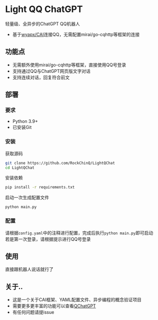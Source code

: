 # Light QQ ChatGPT

轻量级、全异步的ChatGPT QQ机器人

- 基于[wyapx/CAI](https://github.com/wyapx/CAI)连接QQ，无需配置mirai/go-cqhttp等框架的连接

## 功能点

- 无需额外使用mirai/go-cqhttp等框架，直接使用QQ号登录
- 支持通过QQ与ChatGPT网页版文字对话
- 支持连续对话，回复符合前文

## 部署

### 要求

- Python 3.9+
- 已安装Git

### 安装

获取源码

```bash
git clone https://github.com/RockChinQ/LightQChat
cd LightQChat
```

安装依赖

```bash
pip install -r requirements.txt
```

启动一次生成配置文件

```bash
python main.py
```

### 配置

请根据`config.yaml`中的注释进行配置，完成后执行`python main.py`即可启动  
若是第一次登录，请根据提示进行QQ号登录

## 使用

直接跟机器人说话就行了

## 关于..

- 这是一个关于CAI框架、YAML配置文件、异步编程的概念验证项目
- 需要更多更丰富的功能可以查看[QChatGPT](https://github.com/RockChinQ/QChatGPT)
- 有任何问题请提issue